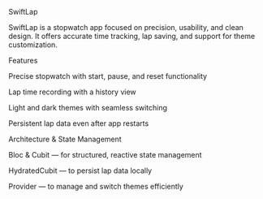 SwiftLap

SwiftLap is a stopwatch app focused on precision, usability, and clean design. It offers accurate time tracking, lap saving, and support for theme customization.


Features

Precise stopwatch with start, pause, and reset functionality

Lap time recording with a history view

Light and dark themes with seamless switching

Persistent lap data even after app restarts


Architecture & State Management

Bloc & Cubit — for structured, reactive state management

HydratedCubit — to persist lap data locally

Provider — to manage and switch themes efficiently
